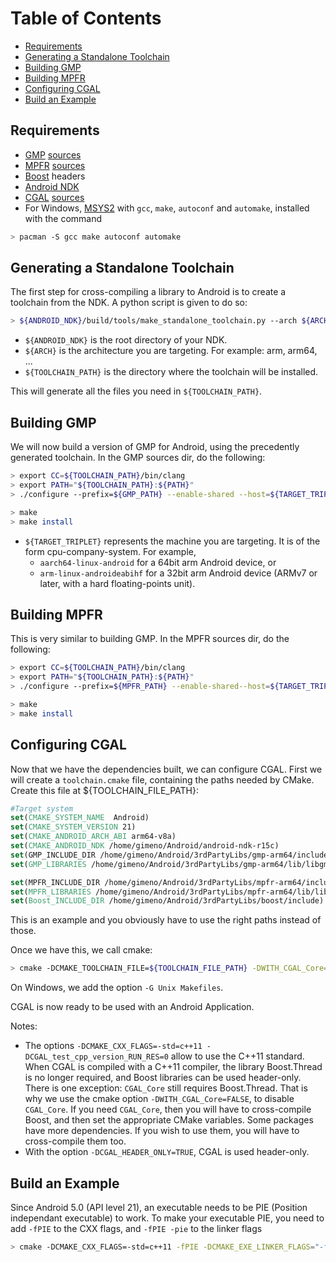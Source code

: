 <!--TOC-->

# Table of Contents
* [Requirements](#requirements)
* [Generating a Standalone Toolchain](#generating-a-standalone-toolchain)
* [Building GMP](#building-gmp)
* [Building MPFR](#building-mpfr)
* [Configuring CGAL](#configuring-cgal)
* [Build an Example](#build-an-example)

<!--TOC-->

## Requirements

- [GMP] [sources][GMP sources]
- [MPFR] [sources][MPFR sources]
- [Boost] headers
- [Android NDK]
- [CGAL] [sources][CGAL sources]
- For Windows, [MSYS2] with `gcc`, `make`, `autoconf` and `automake`, installed with the command
```bash
> pacman -S gcc make autoconf automake
```

[GMP]: https://gmplib.org/
[MPFR]: http://www.mpfr.org/
[Boost]: http://www.boost.org/
[Android NDK]: https://developer.android.com/ndk/downloads/index.html
[CGAL]: https://www.cgal.org/
[MSYS2]: http://www.msys2.org/

[GMP sources]: https://gmplib.org/#DOWNLOAD
[MPFR sources]: http://www.mpfr.org/mpfr-current/#download
[CGAL sources]: https://www.cgal.org/download/last

## Generating a Standalone Toolchain
The first step for cross-compiling a library to Android is to create a toolchain from the NDK. 
A python script is given to do so:
```bash
> ${ANDROID_NDK}/build/tools/make_standalone_toolchain.py --arch ${ARCH} --install-dir ${TOOLCHAIN_PATH}
```
- `${ANDROID_NDK}` is the root directory of your NDK.
- `${ARCH}` is the architecture you are targeting. For example: arm, arm64, ...
- `${TOOLCHAIN_PATH}` is the directory where the toolchain will be installed.


This will generate all the files you need in `${TOOLCHAIN_PATH}`.

## Building GMP
We will now build a version of GMP for Android, using the precedently generated toolchain.
In the GMP sources dir, do the following:
```bash
> export CC=${TOOLCHAIN_PATH}/bin/clang
> export PATH="${TOOLCHAIN_PATH}:${PATH}"
> ./configure --prefix=${GMP_PATH} --enable-shared --host=${TARGET_TRIPLET}

> make
> make install
```
- `${TARGET_TRIPLET}` represents the machine you are targeting. It is of the form cpu-company-system. For example,
  - `aarch64-linux-android` for a 64bit arm Android device, or
  - `arm-linux-androideabihf` for a 32bit arm Android device (ARMv7 or later, with a hard floating-points unit).

## Building MPFR
This is very similar to building GMP. 
In the MPFR sources dir, do the following:

```bash
> export CC=${TOOLCHAIN_PATH}/bin/clang
> export PATH="${TOOLCHAIN_PATH}:${PATH}"
> ./configure --prefix=${MPFR_PATH} --enable-shared--host=${TARGET_TRIPLET} --with-gmp=${GMP_PATH}

> make
> make install
```

## Configuring CGAL
Now that we have the dependencies built, we can configure CGAL.
First we will create a `toolchain.cmake` file, containing the paths needed by CMake.
Create this file at ${TOOLCHAIN_FILE_PATH}:
```cmake
#Target system
set(CMAKE_SYSTEM_NAME  Android)
set(CMAKE_SYSTEM_VERSION 21)
set(CMAKE_ANDROID_ARCH_ABI arm64-v8a)
set(CMAKE_ANDROID_NDK /home/gimeno/Android/android-ndk-r15c)
set(GMP_INCLUDE_DIR /home/gimeno/Android/3rdPartyLibs/gmp-arm64/include)
set(GMP_LIBRARIES /home/gimeno/Android/3rdPartyLibs/gmp-arm64/lib/libgmp.so)

set(MPFR_INCLUDE_DIR /home/gimeno/Android/3rdPartyLibs/mpfr-arm64/include)
set(MPFR_LIBRARIES /home/gimeno/Android/3rdPartyLibs/mpfr-arm64/lib/libmpfr.so)
set(Boost_INCLUDE_DIR /home/gimeno/Android/3rdPartyLibs/boost/include)

```
This is an example and you obviously have to use the right paths instead of those.

Once we have this, we call cmake:
```bash
> cmake -DCMAKE_TOOLCHAIN_FILE=${TOOLCHAIN_FILE_PATH} -DWITH_CGAL_Core=FALSE   -DCGAL_test_cpp_version_RUN_RES=0 -DCGAL_HEADER_ONLY=TRUE -DWITH_CGAL_Qt5=FALSE -DCGAL_HEADER_ONLY=TRUE -DBUILD_SHARED_LIBS=FALSE
```
On Windows, we add the option `-G Unix Makefiles`. 

CGAL is now ready to be used with an Android Application. 

Notes:
- The options `-DCMAKE_CXX_FLAGS=-std=c++11 -DCGAL_test_cpp_version_RUN_RES=0` allow to use the C++11 standard. When CGAL is compiled with a C++11 compiler, the library Boost.Thread is no longer required, and Boost libraries can be used header-only. There is one exception: `CGAL_Core` still requires Boost.Thread. That is why we use the cmake option `-DWITH_CGAL_Core=FALSE`, to disable `CGAL_Core`. If you need `CGAL_Core`, then you will have to cross-compile Boost, and then set the appropriate CMake variables. Some packages have more dependencies. If you wish to use them, you will have to cross-compile them too.
- With the option `-DCGAL_HEADER_ONLY=TRUE`, CGAL is used header-only.

## Build an Example

Since Android 5.0 (API level 21), an executable needs to be PIE (Position independant executable) to work. To make your executable PIE, you need to add `-fPIE` to the CXX flags, and `-fPIE -pie` to the linker flags

```bash
> cmake -DCMAKE_CXX_FLAGS=-std=c++11 -fPIE -DCMAKE_EXE_LINKER_FLAGS="-fPIE -pie" .
```

